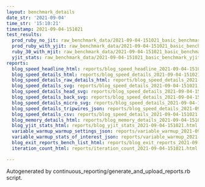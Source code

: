 ```yaml
---
layout: benchmark_details
date_str: '2021-09-04'
time_str: '15:10:21'
timestamp: 2021-09-04-151021
test_results:
  prod_ruby_no_jit: raw_benchmark_data/2021-09-04-151021_basic_benchmark_prod_ruby_no_jit.json
  prod_ruby_with_yjit: raw_benchmark_data/2021-09-04-151021_basic_benchmark_prod_ruby_with_yjit.json
  ruby_30_with_mjit: raw_benchmark_data/2021-09-04-151021_basic_benchmark_ruby_30_with_mjit.json
  yjit_stats: raw_benchmark_data/2021-09-04-151021_basic_benchmark_yjit_stats.json
reports:
  blog_speed_headline_html: reports/blog_speed_headline_2021-09-04-151021.html
  blog_speed_details_html: reports/blog_speed_details_2021-09-04-151021.html
  blog_speed_details_raw_details_html: reports/blog_speed_details_2021-09-04-151021.raw_details.html
  blog_speed_details_svg: reports/blog_speed_details_2021-09-04-151021.svg
  blog_speed_details_head_svg: reports/blog_speed_details_2021-09-04-151021.head.svg
  blog_speed_details_back_svg: reports/blog_speed_details_2021-09-04-151021.back.svg
  blog_speed_details_micro_svg: reports/blog_speed_details_2021-09-04-151021.micro.svg
  blog_speed_details_tripwires_json: reports/blog_speed_details_2021-09-04-151021.tripwires.json
  blog_speed_details_csv: reports/blog_speed_details_2021-09-04-151021.csv
  blog_memory_details_html: reports/blog_memory_details_2021-09-04-151021.html
  blog_yjit_stats_html: reports/blog_yjit_stats_2021-09-04-151021.html
  variable_warmup_warmup_settings_json: reports/variable_warmup_2021-09-04-151021.warmup_settings.json
  variable_warmup_stats_of_interest_json: reports/variable_warmup_2021-09-04-151021.stats_of_interest.json
  blog_exit_reports_bench_list_html: reports/blog_exit_reports_2021-09-04-151021.bench_list.html
  iteration_count_html: reports/iteration_count_2021-09-04-151021.html

---
```

Autogenerated by continuous_reporting/generate_and_upload_reports.rb script.
